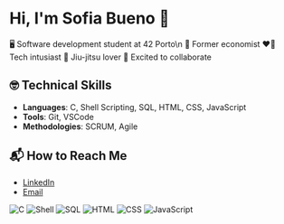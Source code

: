 # Hi, I'm Sofia Bueno 👋

🖥️ Software development student at 42 Porto\n
🤑 Former economist
❤️‍🔥 Tech intusiast
🥋 Jiu-jitsu lover
🚀 Excited to collaborate

## 🤓 Technical Skills
- **Languages**: C, Shell Scripting, SQL, HTML, CSS, JavaScript
- **Tools**: Git, VSCode
- **Methodologies**: SCRUM, Agile

## 📬 How to Reach Me
- [LinkedIn](https://www.linkedin.com/in/sofiabuenos)
- [Email](mailto:sofiabuenos@outlook.com)

![C](https://img.shields.io/badge/-C-00599C?style=flat-square&logo=c)
![Shell](https://img.shields.io/badge/-Shell-4EAA25?style=flat-square&logo=gnu-bash)
![SQL](https://img.shields.io/badge/-SQL-CC2927?style=flat-square&logo=MicrosoftSQLServer)
![HTML](https://img.shields.io/badge/-HTML-E34F26?style=flat-square&logo=html5)
![CSS](https://img.shields.io/badge/-CSS-1572B6?style=flat-square&logo=css3)
![JavaScript](https://img.shields.io/badge/-JavaScript-F7DF1E?style=flat-square&logo=javascript)


<!---
sofiabuenos/sofiabuenos is a ✨ special ✨ repository because its `README.md` (this file) appears on your GitHub profile.
You can click the Preview link to take a look at your changes.
--->
